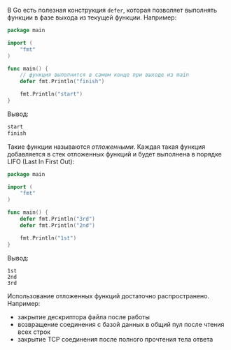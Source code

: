 
В Go есть полезная конструкция `defer`, которая позволяет выполнять функции в фазе выхода из текущей функции. Например:

```go
package main

import (
	"fmt"
)

func main() {
	// функция выполнится в самом конце при выходе из main
	defer fmt.Println("finish")

	fmt.Println("start")
}
```

Вывод:

```go
start
finish
```

Такие функции называются *отложенными*. Каждая такая функция добавляется в стек отложенных функций и будет выполнена в порядке LIFO (Last In First Out):

```go
package main

import (
	"fmt"
)

func main() {
	defer fmt.Println("3rd")
	defer fmt.Println("2nd")

	fmt.Println("1st")
}
```

Вывод:

```text
1st
2nd
3rd
```

Использование отложенных функций достаточно распространено. Например:
- закрытие дескриптора файла после работы
- возвращение соединения с базой данных в общий пул после чтения всех строк
- закрытие TCP соединения после полного прочтения тела ответа
